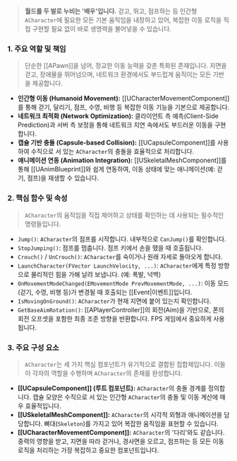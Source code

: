 
> **월드를 두 발로 누비는 '배우'입니다.** 걷고, 뛰고, 점프하는 등 인간형 `ACharacter`에 필요한 모든 기본 움직임을 내장하고 있어, 복잡한 이동 로직을 직접 구현할 필요 없이 바로 생명력을 불어넣을 수 있습니다.

### **1. 주요 역할 및 책임**
> 단순한 [[APawn]]을 넘어, 정교한 이동 능력을 갖춘 특화된 존재입니다. 지면을 걷고, 장애물을 뛰어넘으며, 네트워크 환경에서도 부드럽게 움직이는 모든 기반을 제공합니다.
* **인간형 이동 (Humanoid Movement):**
	[[UCharacterMovementComponent]]를 통해 걷기, 달리기, 점프, 수영, 비행 등 복잡한 이동 기능을 기본으로 제공합니다.
* **네트워크 최적화 (Network Optimization):**
	클라이언트 측 예측(Client-Side Prediction)과 서버 측 보정을 통해 네트워크 지연 속에서도 부드러운 이동을 구현합니다.
* **캡슐 기반 충돌 (Capsule-based Collision):**
	[[UCapsuleComponent]]를 사용하여 수직으로 서 있는 `ACharacter`의 충돌을 효율적으로 처리합니다.
* **애니메이션 연동 (Animation Integration):**
	[[USkeletalMeshComponent]]를 통해 [[UAnimBlueprint]]와 쉽게 연동하여, 이동 상태에 맞는 애니메이션(예: 걷기, 점프)을 재생할 수 있습니다.

### **2. 핵심 함수 및 속성**
> `ACharacter`의 움직임을 직접 제어하고 상태를 확인하는 데 사용되는 필수적인 명령들입니다.
* `Jump()`:
	`ACharacter`의 점프를 시작합니다. 내부적으로 `CanJump()`를 확인합니다.
* `StopJumping()`:
	점프를 멈춥니다. 점프 키에서 손을 뗐을 때 호출됩니다.
* `Crouch()` / `UnCrouch()`:
	`ACharacter`를 숙이거나 원래 자세로 돌아오게 합니다.
* `LaunchCharacter(FVector LaunchVelocity, ...)`:
	`ACharacter`에게 특정 방향으로 물리적인 힘을 가해 날려 보냅니다. (예: 폭발, 넉백)
* `OnMovementModeChanged(EMovementMode PrevMovementMode, ...)`:
	이동 모드(걷기, 수영, 비행 등)가 변경될 때 호출되는 [[Event|이벤트]]입니다.
* `IsMovingOnGround()`:
	`ACharacter`가 현재 지면에 붙어 있는지 확인합니다.
* `GetBaseAimRotation()`:
	[[APlayerController]]의 회전(Aim)을 기반으로, 폰의 회전 오프셋을 포함한 최종 조준 방향을 반환합니다. FPS 게임에서 중요하게 사용됩니다.

### **3. 주요 구성 요소**
> `ACharacter`는 세 가지 핵심 컴포넌트가 유기적으로 결합된 집합체입니다. 이들이 각자의 역할을 수행하며 `ACharacter`의 존재를 완성합니다.
* **[[UCapsuleComponent]] (루트 컴포넌트):**
	`ACharacter`의 충돌 경계를 정의합니다. 캡슐 모양은 수직으로 서 있는 인간형 `ACharacter`의 충돌 및 이동 계산에 매우 효율적입니다.
* **[[USkeletalMeshComponent]]:**
	`ACharacter`의 시각적 외형과 애니메이션을 담당합니다. 뼈대(`Skeleton`)를 가지고 있어 복잡한 움직임을 표현할 수 있습니다.
* **[[UCharacterMovementComponent]]:**
	`ACharacter`의 '다리'와도 같습니다. 중력의 영향을 받고, 지면을 따라 걷거나, 경사면을 오르고, 점프하는 등 모든 이동 로직을 처리하는 가장 복잡하고 중요한 컴포넌트입니다.
